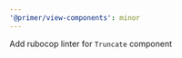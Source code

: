 ```yaml
---
'@primer/view-components': minor
---
```


Add rubocop linter for `Truncate` component

<!-- Changed components: _none_ -->
